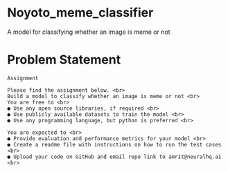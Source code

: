 # Noyoto_meme_classifier
A model for classifying whether an image is meme or not

# Problem Statement
```
Assignment

Please find the assignment below. <br>
Build a model to classify whether an image is meme or not <br>
You are free to <br>
● Use any open source libraries, if required <br>
● Use publicly available datasets to train the model <br>
● Use any programming language, but python is preferred <br>

You are expected to <br>
● Provide evaluation and performance metrics for your model <br>
● Create a readme file with instructions on how to run the test cases <br>
● Upload your code on GitHub and email repo link to amrit@neuralhq.ai <br>
```
